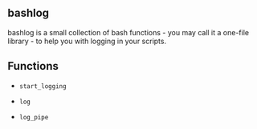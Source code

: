 bashlog
-------

bashlog is a small collection of bash functions - you may call it a one-file
library - to help you with logging in your scripts.


## Functions

* `start_logging`

* `log`

* `log_pipe`
